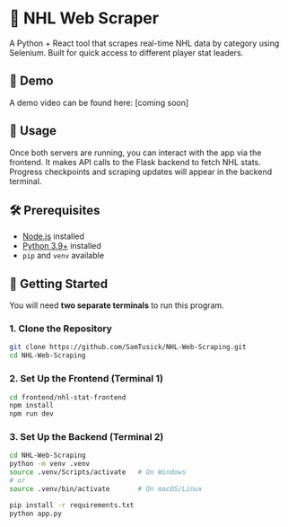 # 🏒 NHL Web Scraper

A Python + React tool that scrapes real-time NHL data by category using Selenium. Built for quick access to different player stat leaders.

## 🎥 Demo

A demo video can be found here: [coming soon]

## 🧪 Usage

Once both servers are running, you can interact with the app via the frontend. It makes API calls to the Flask backend to fetch NHL stats. Progress checkpoints and scraping updates will appear in the backend terminal.

## 🛠 Prerequisites

- [Node.js](https://nodejs.org/) installed
- [Python 3.9+](https://www.python.org/) installed
- `pip` and `venv` available

## 🚀 Getting Started

You will need **two separate terminals** to run this program.

### 1. Clone the Repository

```bash
git clone https://github.com/SamTusick/NHL-Web-Scraping.git
cd NHL-Web-Scraping
```
### 2. Set Up the Frontend (Terminal 1)

```bash
cd frontend/nhl-stat-frontend
npm install
npm run dev
```

### 3. Set Up the Backend (Terminal 2)

```bash
cd NHL-Web-Scraping
python -m venv .venv
source .venv/Scripts/activate   # On Windows
# or
source .venv/bin/activate       # On macOS/Linux

pip install -r requirements.txt
python app.py
```
